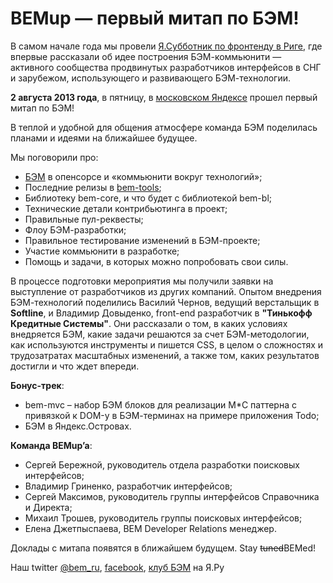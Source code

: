 # BEMup — первый митап по БЭМ!

В самом начале года мы провели [Я.Субботник по фронтенду в Риге](http://events.yandex-team.ru/events/yasubbotnik/riga-apr-2013/), 
где впервые рассказали об идее построения БЭМ-коммьюнити — активного сообщества продвинутых 
разработчиков интерфейсов в СНГ и зарубежом, использующего и развивающего БЭМ-технологии. 

**2 августа 2013 года**, в пятницу, в [московском Яндексе](http://company.yandex.ru/contacts/redrose/) прошел первый 
митап по БЭМ!

В теплой и удобной для общения атмосфере команда БЭМ поделилась планами и идеями на ближайшее будущее.

Мы поговорили про:

* [БЭМ](http://bit.ly/ru-beminfo) в опенсорсе и «коммьюнити вокруг технологий»;
* Последние релизы в [bem-tools](http://bit.ly/ru-bemtools);
* Библиотеку bem-core, и что будет с библиотекой bem-bl;
* Технические детали контрибьютинга в проект;
* Правильные пул-реквесты;
* Флоу БЭМ-разработки;
* Правильное тестирование изменений в БЭМ-проекте;
* Участие коммьюнити в разработке; 
* Помощь и задачи, в которых можно попробовать свои силы.

В процессе подготовки мероприятия мы получили заявки на выступление от разработчиков из других компаний. 
Опытом внедрения БЭМ-технологий поделились Василий Чернов, ведущий верстальщик в **Softline**, и Владимир Довыденко, 
front-end разработчик в **"Тинькофф Кредитные Системы"**. Они рассказали о том, в каких условиях внедряется БЭМ, 
какие задачи решаются за счет БЭМ-методологии, как используются инструменты и пишется CSS, в целом о сложностях 
и трудозатратах масштабных изменений, а также том, каких результатов достигли и что ждет впереди.

**Бонус-трек**:

* bem-mvc – набор БЭМ блоков для реализации M*C паттерна с привязкой к DOM-у в БЭМ-терминах на примере приложения Todo;
* БЭМ в Яндекс.Островах.

**Команда BEMup’a**:

* Сергей Бережной, руководитель отдела разработки поисковых интерфейсов;
* Владимир Гриненко, разработчик интерфейсов;
* Сергей Максимов, руководитель группы интерфейсов Справочника и Директа;
* Михаил Трошев, руководитель группы поисковых интерфейсов;
* Елена Джетпыспаева, BEM Developer Relations менеджер.

Доклады с митапа появятся в ближайшем будущем. Stay ~~tuned~~BEMed!

Наш twitter [@bem_ru](http://bit.ly/ru-twi), [facebook](http://bit.ly/fb-bem), [клуб БЭМ](http://clubs.ya.ru/bem/) на Я.Ру
